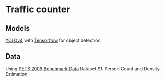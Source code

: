 # Traffic counter

## Models

[YOLOv4](https://github.com/AlexeyAB/darknet) with [Tensorflow](https://pypi.org/project/tf2-yolov4/) for object detection.

## Data

Using [PETS 2009 Benchmark Data](http://www.cvg.reading.ac.uk/PETS2009/a.html#s2) Dataset S1: Person Count and Density Estimation.

